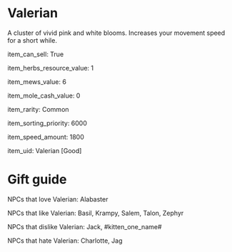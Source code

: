 # Valerian

A cluster of vivid pink and white blooms. Increases your movement speed for a short while.

item_can_sell: True

item_herbs_resource_value: 1

item_mews_value: 6

item_mole_cash_value: 0

item_rarity: Common

item_sorting_priority: 6000

item_speed_amount: 1800

item_uid: Valerian [Good]

# Gift guide

NPCs that love Valerian: Alabaster

NPCs that like Valerian: Basil, Krampy, Salem, Talon, Zephyr

NPCs that dislike Valerian: Jack, #kitten_one_name#

NPCs that hate Valerian: Charlotte, Jag